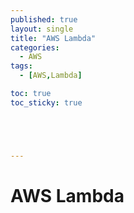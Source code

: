 ```yaml
---
published: true
layout: single
title: "AWS Lambda"
categories:
  - AWS
tags:
  - [AWS,Lambda]

toc: true
toc_sticky: true





---
```


# AWS Lambda